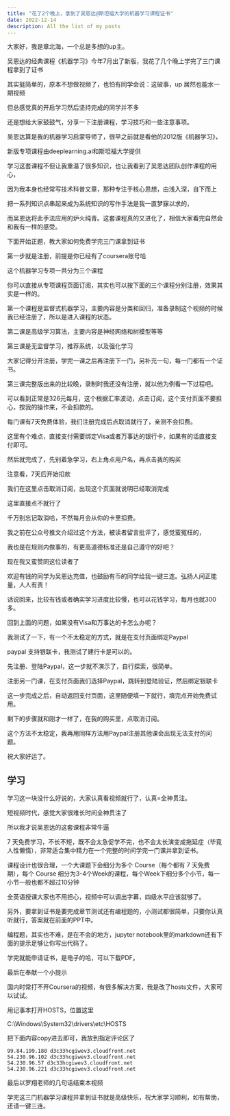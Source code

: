```yaml
---
title: "花了2个晚上，拿到了吴恩达@斯坦福大学的机器学习课程证书"
date: 2022-12-14
description: All the list of my posts
---
```



大家好，我是章北海，一个总是多想的up主。

吴恩达的经典课程《机器学习》今年7月出了新版，我花了几个晚上学完了三门课程拿到了证书

其实挺简单的，原本不想做视频了，也怕有同学会说：这破事，up 居然也能水一期视频

但总感觉真的开启学习然后坚持完成的同学并不多

还是想给大家鼓鼓气，分享一下注册课程，学习技巧和一些注意事项。

吴恩达算是我的机器学习启蒙导师了，很早之前就是看他的2012版《机器学习》，

新版专项课程由deeplearning.ai和斯坦福大学提供

学习这套课程不但让我重温了很多知识，也让我看到了吴恩达团队创作课程的用心，

因为我本身也经常写技术科普文章，那种专注于核心思想，由浅入深，自下而上

把一系列知识点串起来成为系统知识的写作手法是我一直梦寐以求的，

而吴恩达将此手法应用的炉火纯青。这套课程真的又进化了，相信大家看完自然会和我有一样的感受。

下面开始正题，教大家如何免费学完三门课拿到证书

第一步就是注册，前提是你已经有了coursera账号哈

这个机器学习专项一共分为三个课程

你可以直接从专项课程页面订阅，其实也可以按下面的三个课程分别注册，效果其实是一样的。

第一个课程是监督式机器学习，主要内容是分类和回归，准备录制这个视频的时候我已经注册了，所以是进入课程的状态。

第二课是高级学习算法，主要内容是神经网络和树模型等等

第三课是无监督学习，推荐系统，以及强化学习

大家记得分开注册，学完一课之后再注册下一门，另补充一句，每一门都有一个证书。

第三课完整版出来的比较晚，录制时我还没有注册，就以他为例看一下过程吧。

可以看到正常是326元每月，这个根据汇率波动，点击订阅，这个支付页面不要担心，按我的操作来，不会扣款的。

每门课有7天免费体验，我们注册完成后点取消就行了，亲测不会扣费。

这里有个难点，直接支付需要绑定Visa或者万事达的银行卡，如果有的话直接支付即可。

然后就完成了，先别着急学习，右上角点用户名，再点击我的购买

注意看，7天后开始扣款

我们在这里点击取消订阅，出现这个页面就说明已经取消完成

这里直接点不就行了

千万别忘记取消哈，不然每月会从你的卡里扣费。

我之前在公众号推文介绍过这个方法，被读者留言批评了，感觉蛮冤枉的，

我也是在规则内做事的，有更高道德标准还是自己遵守的好吧？

现在我又蛮赞同这位读者了

欢迎有钱的同学为吴恩达充值，也鼓励有币的同学给我一键三连。弘扬人间正能量，人人有责！

话说回来，比较有钱或者确实学习进度比较慢，也可以花钱学习，每月也就300多。

回到上面的问题，如果没有Visa和万事达的卡怎么办呢？

我测试了一下，有一个不太稳定的方式，就是在支付页面绑定Paypal

paypal 支持银联卡，我测试了建行卡是可以的。

先注册、登陆Paypal，这一步就不演示了，自行探索，很简单。

注册另一门课，在支付页面我们选择Paypal，跳转到登陆验证，然后绑定银联卡  

这一步完成之后，自动返回支付页面，这里随便填一下就行，填完点开始免费试用。 

剩下的步骤就和刚才一样了，在我的购买里，点取消订阅。

这个方法不太稳定，我再用同样方法用Paypal注册其他课会出现无法支付的问题。

祝大家好运了。

## 学习

学习这一块没什么好说的，大家认真看视频就行了，认真=全神贯注。

短视频时代，感觉大家很难长时间全神贯注了

所以我才说吴恩达的这套课程非常牛逼

7 天免费学习，不长不短，既不会太急促学不完，也不会太长演变成拖延症（毕竟人性懒惰），非常适合集中精力在一个完整的时间学完一门课并拿到证书。

课程设计也很合理，一个大课题下会细分为多个 Course（每个都有 7 天免费期），每个 Course 细分为3-4个Week的课程，每个Week下细分多个小节，每一小节一般也都不超过10分钟

全英语授课大家也不用担心，视频中可以调出字幕，四级水平应该就够了。

另外，要拿到证书是要完成章节测试还有编程题的，小测试都很简单，只要你认真听就行，答案就在前面的PPT中。

编程题，其实也不难，是在不会的地方，jupyter notebook里的markdown还有下面的提示足够让你写出代码了。

学完就能申请证书，是电子的哈，可以下载PDF。

最后在奉献一个小提示

国内时常打不开Coursera的视频，有很多解决方案，我是改了hosts文件，大家可以试试。

用记事本打开HOSTS，位置这里

C:\Windows\System32\drivers\etc\HOSTS

把下面内容copy进去即可，我放到指定评论区了

```
99.84.199.180 d3c33hcgiwev3.cloudfront.net
54.230.96.102 d3c33hcgiwev3.cloudfront.net 
54.230.96.57 d3c33hcgiwev3.cloudfront.net 
54.230.96.221 d3c33hcgiwev3.cloudfront.net
```

最后以罗翔老师的几句话结束本视频

学完这三门机器学习课程并拿到证书就是高级快乐，祝大家学习顺利，如有帮助，还请一键三连。

